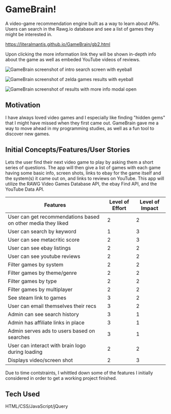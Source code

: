 <h1>GameBrain!</h1>
<p>A video-game recommendation engine built as a way to learn about APIs. Users can 
search in the Rawg.io database and see a list of games they might be interested in.  

<a>https://literalmantis.github.io/GameBrain/gb2.html</a>

Upon clicking the more information link they will be shown in-depth info about the game 
as well as embeded YouTube videos of reviews.
</p>

![GameBrain screenshot of intro search screen with eyeball](https://github.com/literalmantis/GameBrain/blob/master/images/Screen%20Shots/GBintroSS.png)

![GameBrain screenshot of zelda games results with eyeball](https://github.com/literalmantis/GameBrain/blob/master/images/Screen%20Shots/GBresultsSS.jpg)

![GameBrain screenshot of results with more info modal open](https://github.com/literalmantis/GameBrain/blob/master/images/Screen%20Shots/GBmodalSS.jpg)

<h2>Motivation</h2>
<p>I have always loved video games and I especially like finding "hidden gems" that I might have missed
when they first came out.  GameBrain gave me a way to move ahead in my programming studies, as well as a 
fun tool to discover new games.</p>

<h2>Initial Concepts/Features/User Stories</h2>
<p>Lets the user find their next video game to play by asking them a short series of questions.  
The app will then give a list of games with each game having some basic info, screen shots, links 
to ebay for the game itself and the system(s) it came out on, and links to reviews on YouTube.  
This app will utilize the RAWG Video Games Database API, the ebay Find API, and the YouTube Data API.</p>


| Features                                                     | Level of Effort | Level of Impact |
|--------------------------------------------------------------|-----------------|-----------------|
| User can get recommendations based on other media they liked | 2               | 2               |
| User can search by keyword                                   | 1               | 3               |
| User can see metacritic score                                | 2               | 3               |
| User can see ebay listings                                   | 2               | 2               |
| User can see youtube reviews                                 | 2               | 2               |
| Filter games by system                                       | 2               | 2               |
| Filter games by theme/genre                                  | 2               | 2               |
| Filter games by type                                         | 2               | 2               |
| Filter games by multiplayer                                  | 2               | 2               |
| See steam link to games                                      | 3               | 2               |
| User can email themselves their recs                         | 3               | 2               |
| Admin can see search history                                 | 3               | 1               |
| Admin has affiliate links in place                           | 3               | 1               |
| Admin serves ads to users based on searches                  | 3               | 1               |
| User can interact with brain logo during loading             | 2               | 2               |
| Displays video/screen shot                                   | 2               | 3               |
            
     
Due to time contstraints, I whittled down some of the features I initially considered in order to get a working
project finished.
    
<h2>Tech Used</h2>
<p>HTML/CSS/JavaScript/jQuery<p>

